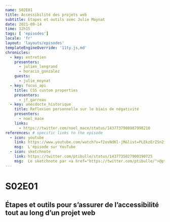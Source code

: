 ```yaml
---
name: S02E01
title: Accessibilité des projets web
subtitle: Étapes et outils avec Julie Moynat
date: 2021-09-14
time: 12h15
tags: [ 'episodes']
locale: 'fr'
layout: 'layouts/episodes'
templateEngineOverride: '11ty.js,md'
chronicles:
  - key: entretien
    presenters:
      - julien_lengrand
      - horacio_gonzalez
    guests:
      - julie_moynat
  - key: focus_api
    title: CSS custom properties
    presenters: 
      - jf_garreau
  - key: anecdocte_historique
    title: Reflexion personnelle sur le biais de négativité
    presenters:
      - noel_mace
    links:
      - https://twitter.com/noel_mace/status/1437737908987998210
references: # specific links to the episode
  - icon: youtube
    link: https://www.youtube.com/watch?v=f2osNdKl-jM&list=PLEkzErZ5n2i610Wmi2tstCoTdhKyJafqY&index=7
    msg:  L'épisode sur YouTube
  - icon: sketchnote
    link: https://twitter.com/ptibulle/status/1437735827900190725  
    msg:  Le sketchnote par <a href="https://twitter.com/ptibulle/">@ptibulle</a>     
---
```


# S02E01

## Étapes et outils pour s’assurer de l’accessibilité tout au long d’un projet web